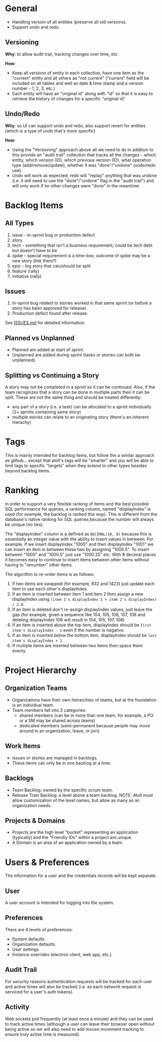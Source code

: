 General
=======

* Handling version of all entities (preserve all old versions).
* Support undo and redo.

Versioning
----------

**Why**: to allow audit trail, tracking changes over time, etc.

**How**:
* Keep all versions of entity in each collection, have one item as the "current" entity and all others as "not current"
  ("current" field will be included on all tables and well as date & time stamp and a version number - 1, 2, 3, etc.)
* Each entity will have an "original id" along with "id" so that it is easy to retrieve the history of changes for a
  specific "original id"

Undo/Redo
---------

**Why**: so UI can support undo and redo, also support revert for entities (which is a type of undo that's more specific)

**How**:
* Using the "Versioning" approach above all we need to do in addition to this provide an "audit trail" collection that tracks
  all the changes - which entity, which version (ID), which previous version (ID), what operation type (add/remove/update), whether
  it was "done"/"undone" (undo/redo use).
* Undo will work as expected, redo will "replay" anything that was undone (i.e. it will need to use the "done"/"undone" flag in the
  "audit trail") and will only work if no other changes were "done" in the meantime.

Backlog Items
=============

All Types
---------

1. issue - in-sprint bug or production defect
2. story
3. tech - something that isn't a business requirement, could be tech debt but doesn't have to be
4. spike - special requirement is a time-box, outcome of spike may be a new story (link them?)
5. epic - big story that can/should be split
6. feature (rally)
7. initiative (rally)

Issues
------

1. In-sprint bug related to stories worked in that same sprint (or before a story has been approved for release).
2. Production defect found after release.

See [ISSUES.md](ISSUES.md) for detailed information.


Planned vs Unplanned
--------------------

* Planned are added at start of sprint.
* Unplanned are added during sprint (tasks or stories can both be unplanned). 

Splitting vs Continuing a Story
-------------------------------

A story may not be completed in a sprint so it can be continued.  Also, if the team recognizes that a story can be done in multiple
parts then it can be split.  These are not the same thing and should be treated differently:
- any part of a story (i.e. a task) can be allocated to a sprint individually (2+ sprints containing same story)
- multiple stories can relate to an originating story (there's an inherent hierachy)

Tags
====

This is mainly intended for backlog items, but follow the a similar approach as github... except that atoll's tags will be "smarter"
and you will be able to limit tags to specific "targets" when they extend to other types besides beyond backlog items.

Ranking
=======

In order to support a very flexible ranking of items and the best possible SQL performance for queries, a ranking column,
named "displayIndex" is used (for example, the backlog is ranked this way).  This is different from the database's native
ranking for SQL queries because the number will always be unique (no ties).

The "displayIndex" column is a defined as `DECIMAL(18, 8)` because this is essentially an integer value with the ability
to insert values in between.  For example, if we insert displayIndex "1000" and then displayIndex "1001" we can insert an item
in between these two by assigning "1000.5".  To insert between "1000" and "1000.5" just use "1000.25" etc.  With 8 decimal
places it becomes easy to continue to insert items between other items without having to "renumber" other items.

The algorithm to re-order items is as follows:
1. If two items are swapped (for example, 932 and 1423) just update each item to use each other's displayIndex.
2. If an item is inserted between item 1 and item 2 then assign a new displayIndex using
   `(item 1's displayIndex 1 + item 2's displayIndex) / 2.0`.
3. If an item is deleted don't re-assign displayIndex values, just leave the gap
   (for example, given a sequence like 104, 105, 106, 107, 108 and deleting displayIndex 106 will
    result in 104, 105, 107, 108)
4. If an item is inserted above the top item, displayIndex should be `first item's displayIndex - 1` even if the
   number is negative.
5. If an item is inserted below the bottom item, displayIndex should be `last item's displayIndex + 1`.
6. If multiple items are inserted between two items then space them evenly.

Project Hierarchy
=================

Organization Teams
------------------

* Organizations have their own hierarchies of teams, but at the foundation is an individual team.
* Team members fall into 2 categories:
  - shared members (can be in more than one team, for example, a PO or a SM may be shared across teams)
  - dedicated members (semi-permanent because people may move around in an organization, leave, or join)

Work Items
----------

* Issues or stories are managed in backlogs.
* These items can only be in one backlog at a time.

Backlogs
--------

* Team Backlog: owned by the specific scrum team.
* Release Train Backlog: a level above a team backlog.  NOTE: Atoll must allow customization of the level names, but allow as many
  as an organization needs.

Projects & Domains
------------------

* Projects are the high level "bucket" representing an application (typically) and the "Friendly IDs" within a project are unique.
* A Domain is an area of an application owned by a team.

Users & Preferences
===================

The information for a user and the credentials records will be kept separate.

User
----

A user account is intended for logging into the system.

Preferences
-----------

There are 4 levels of preferences:
- System defaults
- Organization defaults
- User settings
- Instance overrides (electron client, web app, etc.)

Audit Trail
-----------

For security reasons authentication requests will be tracked for each user and active times will also be tracked (i.e. as each
network request is serviced for a user's auth tokens).

Activity
--------

Web sockets poll frequently (at least once a minute) and they can be used to track active times (although a user can leave their
browser open without being active so we will also need to add mouse movement tracking to ensure truly active time is measured).
